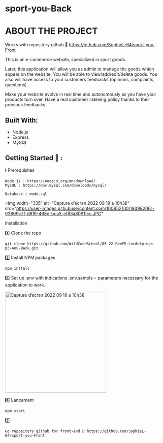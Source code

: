 # sport-you-Back

# ABOUT THE PROJECT

Works with repository github 🔗 https://github.com/SophieL-64/sport-you-Front

This is an e-commerce website, specialized in sport goods.

Later, this application will allow you as admin to manage the goods which appear on the website.
You will be able to view/add/edit/delete goods.
You also will have access to your customers feedbacks (opinions, complaints, questions).

Make your website evolve in real time and autonomously as you have your products turn over.
Have a real customer listening policy thanks to their precious feedbacks.

## Built With:

- Node.js
- Express
- MySQL
<!-- - JSON Web Token
- Multer
- Joi -->

## Getting Started 🚀 :

❗️ Prerequisites

    Node.js : https://nodejs.org/en/download/
    MySQL : https://dev.mysql.com/downloads/mysql/

    Database : mode.sql

<img width="335" alt="Capture d’écran 2022 09 19 a 10h38" src="https://user-images.githubusercontent.com/100852100/190982061-93609c7f-d619-468e-bca3-ef83a8091fcc.JPG"
>

Installation

:one: Clone the repo

    git clone https://github.com/WildCodeSchool/05-22-RemFR-Lordofpings-p3-AoC-Back.git

:two: Install NPM packages

    npm install

:three: Set up .env with indications .env.sample = parameters necessary for the application to work.

<img width="328" alt="Capture d’écran 2022 09 19 a 10h38" src="https://user-images.githubusercontent.com/100852100/190982282-24de2dba-62ac-4a3a-95e0-75ef5eca7907.JPG
">

:four: Lancement

    npm start

:five:

    Go repository github for front-end 🔗 https://github.com/SophieL-64/sport-you-Front
